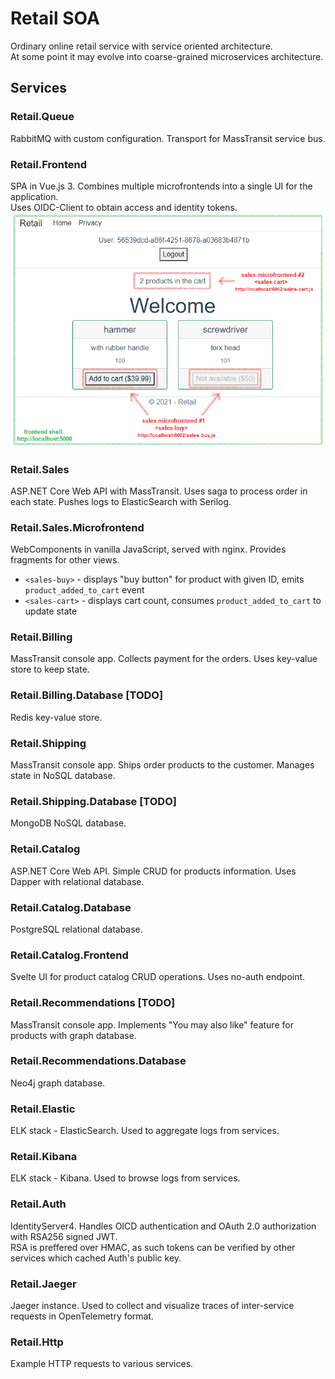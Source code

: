 # Retail SOA
Ordinary online retail service with service oriented architecture.  
At some point it may evolve into coarse-grained microservices architecture.
## Services
### Retail.Queue
RabbitMQ with custom configuration. Transport for MassTransit service bus.
### Retail.Frontend
SPA in Vue.js 3. Combines multiple microfrontends into a single UI for the application.  
Uses OIDC-Client to obtain access and identity tokens.  
![Microfrontends](01_microfrontends.png) 
### Retail.Sales
ASP.NET Core Web API with MassTransit. Uses saga to process order in each state. Pushes logs to ElasticSearch with Serilog.
### Retail.Sales.Microfrontend
WebComponents in vanilla JavaScript, served with nginx. Provides fragments for other views.  
- `<sales-buy>` - displays "buy button" for product with given ID, emits `product_added_to_cart` event
- `<sales-cart>` - displays cart count, consumes `product_added_to_cart` to update state
### Retail.Billing
MassTransit console app. Collects payment for the orders. Uses key-value store to keep state.
### Retail.Billing.Database [TODO]
Redis key-value store.
### Retail.Shipping
MassTransit console app. Ships order products to the customer. Manages state in NoSQL database.
### Retail.Shipping.Database [TODO]
MongoDB NoSQL database.
### Retail.Catalog
ASP.NET Core Web API. Simple CRUD for products information. Uses Dapper with relational database.
### Retail.Catalog.Database
PostgreSQL relational database.
### Retail.Catalog.Frontend
Svelte UI for product catalog CRUD operations. Uses no-auth endpoint.
### Retail.Recommendations [TODO]
MassTransit console app. Implements "You may also like" feature for products with graph database.
### Retail.Recommendations.Database
Neo4j graph database.
### Retail.Elastic
ELK stack - ElasticSearch. Used to aggregate logs from services.
### Retail.Kibana
ELK stack - Kibana. Used to browse logs from services.
### Retail.Auth
IdentityServer4. Handles OICD authentication and OAuth 2.0 authorization with RSA256 signed JWT.  
RSA is preffered over HMAC, as such tokens can be verified by other services which cached Auth's public key.
### Retail.Jaeger
Jaeger instance. Used to collect and visualize traces of inter-service requests in OpenTelemetry format.
### Retail.Http
Example HTTP requests to various services.
